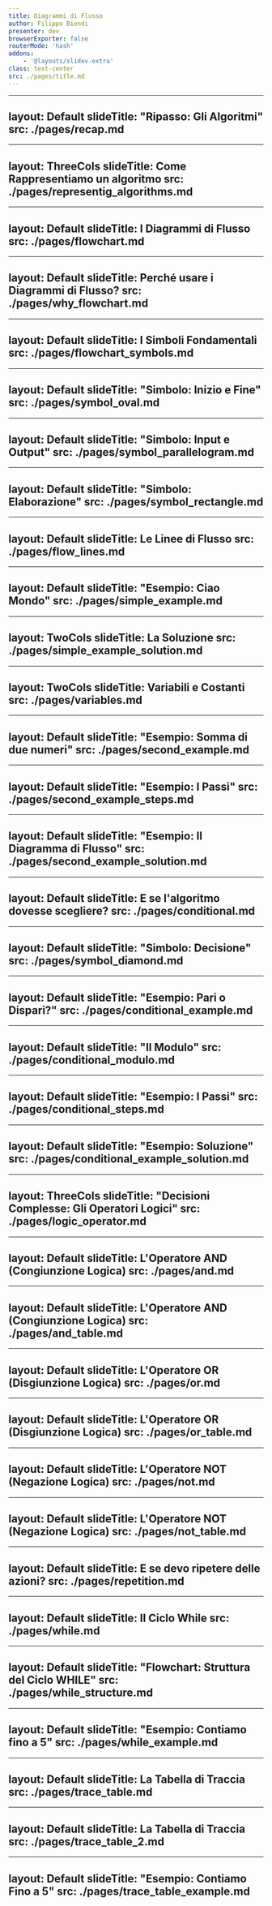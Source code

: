 ```yaml
---
title: Diagrammi di Flusso
author: Filippo Biondi
presenter: dev
browserExporter: false
routerMode: 'hash'
addons:
    - '@layouts/slidev-extra'
class: text-center
src: ./pages/title.md
---
```


---
layout: Default
slideTitle: "Ripasso: Gli Algoritmi"
src: ./pages/recap.md
---

---
layout: ThreeCols
slideTitle: Come Rappresentiamo un algoritmo
src: ./pages/representig_algorithms.md
---

---
layout: Default
slideTitle: I Diagrammi di Flusso
src: ./pages/flowchart.md
---

---
layout: Default
slideTitle: Perché usare i Diagrammi di Flusso?
src: ./pages/why_flowchart.md
---

---
layout: Default
slideTitle: I Simboli Fondamentali
src: ./pages/flowchart_symbols.md
---

---
layout: Default
slideTitle: "Simbolo: Inizio e Fine"
src: ./pages/symbol_oval.md
---

---
layout: Default
slideTitle: "Simbolo: Input e Output"
src: ./pages/symbol_parallelogram.md
---

---
layout: Default
slideTitle: "Simbolo: Elaborazione"
src: ./pages/symbol_rectangle.md
---

---
layout: Default
slideTitle: Le Linee di Flusso
src: ./pages/flow_lines.md
---

---
layout: Default
slideTitle: "Esempio: Ciao Mondo"
src: ./pages/simple_example.md
---

---
layout: TwoCols
slideTitle: La Soluzione
src: ./pages/simple_example_solution.md
---

---
layout: TwoCols
slideTitle: Variabili e Costanti
src: ./pages/variables.md
---
---
layout: Default
slideTitle: "Esempio: Somma di due numeri"
src: ./pages/second_example.md
---

---
layout: Default
slideTitle: "Esempio: I Passi"
src: ./pages/second_example_steps.md
---

---
layout: Default
slideTitle: "Esempio: Il Diagramma di Flusso"
src: ./pages/second_example_solution.md
---

---
layout: Default
slideTitle: E se l'algoritmo dovesse scegliere?
src: ./pages/conditional.md
---

---
layout: Default
slideTitle: "Simbolo: Decisione"
src: ./pages/symbol_diamond.md
---

---
layout: Default
slideTitle: "Esempio: Pari o Dispari?"
src: ./pages/conditional_example.md
---

---
layout: Default
slideTitle: "Il Modulo"
src: ./pages/conditional_modulo.md
---

---
layout: Default
slideTitle: "Esempio: I Passi"
src: ./pages/conditional_steps.md
---

---
layout: Default
slideTitle: "Esempio: Soluzione"
src: ./pages/conditional_example_solution.md
---

---
layout: ThreeCols
slideTitle: "Decisioni Complesse: Gli Operatori Logici"
src: ./pages/logic_operator.md
---

---
layout: Default
slideTitle: L'Operatore AND (Congiunzione Logica)
src: ./pages/and.md
---

---
layout: Default
slideTitle: L'Operatore AND (Congiunzione Logica)
src: ./pages/and_table.md
---

---
layout: Default
slideTitle: L'Operatore OR (Disgiunzione Logica)
src: ./pages/or.md
---

---
layout: Default
slideTitle: L'Operatore OR (Disgiunzione Logica)
src: ./pages/or_table.md
---

---
layout: Default
slideTitle: L'Operatore NOT (Negazione Logica)
src: ./pages/not.md
---

---
layout: Default
slideTitle: L'Operatore NOT (Negazione Logica)
src: ./pages/not_table.md
---

---
layout: Default
slideTitle: E se devo ripetere delle azioni?
src: ./pages/repetition.md
---

---
layout: Default
slideTitle: Il Ciclo While
src: ./pages/while.md
---

---
layout: Default
slideTitle: "Flowchart: Struttura del Ciclo WHILE"
src: ./pages/while_structure.md
---

---
layout: Default
slideTitle: "Esempio: Contiamo fino a 5"
src: ./pages/while_example.md
---

---
layout: Default
slideTitle: La Tabella di Traccia
src: ./pages/trace_table.md
---

---
layout: Default
slideTitle: La Tabella di Traccia
src: ./pages/trace_table_2.md
---

---
layout: Default
slideTitle: "Esempio: Contiamo Fino a 5"
src: ./pages/trace_table_example.md
---
